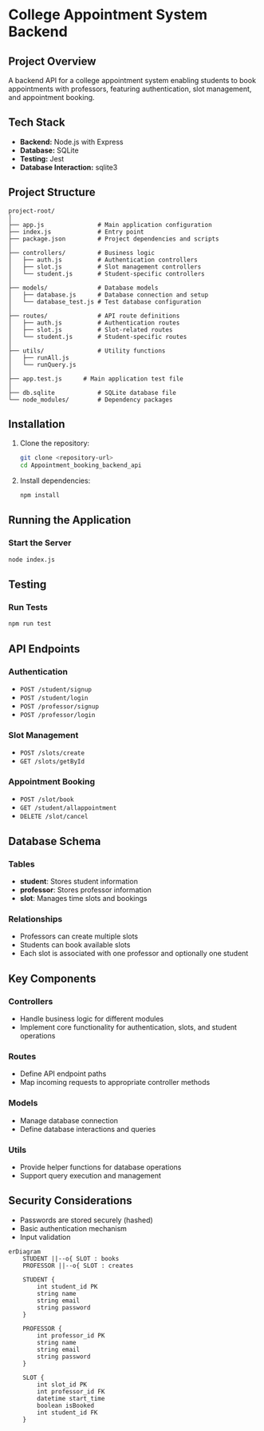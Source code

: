# College Appointment System Backend

## Project Overview

A backend API for a college appointment system enabling students to book appointments with professors, featuring authentication, slot management, and appointment booking.

## Tech Stack

- **Backend:** Node.js with Express
- **Database:** SQLite
- **Testing:** Jest
- **Database Interaction:** sqlite3

## Project Structure
```
project-root/
│
├── app.js               # Main application configuration
├── index.js             # Entry point
├── package.json         # Project dependencies and scripts
│
├── controllers/         # Business logic
│   ├── auth.js          # Authentication controllers
│   ├── slot.js          # Slot management controllers
│   └── student.js       # Student-specific controllers
│
├── models/              # Database models
│   ├── database.js      # Database connection and setup
│   └── database_test.js # Test database configuration
│
├── routes/              # API route definitions
│   ├── auth.js          # Authentication routes
│   ├── slot.js          # Slot-related routes
│   └── student.js       # Student-specific routes
│
├── utils/               # Utility functions
│   ├── runAll.js        
│   └── runQuery.js      
│
├── app.test.js      # Main application test file
│
├── db.sqlite            # SQLite database file
└── node_modules/        # Dependency packages
```

## Installation

1. Clone the repository:
   ```bash
   git clone <repository-url>
   cd Appointment_booking_backend_api
   ```

2. Install dependencies:
   ```bash
   npm install
   ```

## Running the Application

### Start the Server
```bash
node index.js
```
## Testing

### Run Tests
```bash
npm run test
```

## API Endpoints

### Authentication
- `POST /student/signup`
- `POST /student/login`
- `POST /professor/signup`
- `POST /professor/login`

### Slot Management
- `POST /slots/create`
- `GET /slots/getById` 

### Appointment Booking
- `POST /slot/book`
- `GET /student/allappointment`
- `DELETE /slot/cancel`

## Database Schema

### Tables
- **student**: Stores student information
- **professor**: Stores professor information
- **slot**: Manages time slots and bookings

### Relationships
- Professors can create multiple slots
- Students can book available slots
- Each slot is associated with one professor and optionally one student

## Key Components

### Controllers
- Handle business logic for different modules
- Implement core functionality for authentication, slots, and student operations

### Routes
- Define API endpoint paths
- Map incoming requests to appropriate controller methods

### Models
- Manage database connection
- Define database interactions and queries

### Utils
- Provide helper functions for database operations
- Support query execution and management

## Security Considerations

- Passwords are stored securely (hashed)
- Basic authentication mechanism
- Input validation

```mermaid
erDiagram
    STUDENT ||--o{ SLOT : books
    PROFESSOR ||--o{ SLOT : creates
    
    STUDENT {
        int student_id PK
        string name
        string email
        string password
    }
    
    PROFESSOR {
        int professor_id PK
        string name
        string email
        string password
    }
    
    SLOT {
        int slot_id PK
        int professor_id FK
        datetime start_time
        boolean isBooked
        int student_id FK
    }
